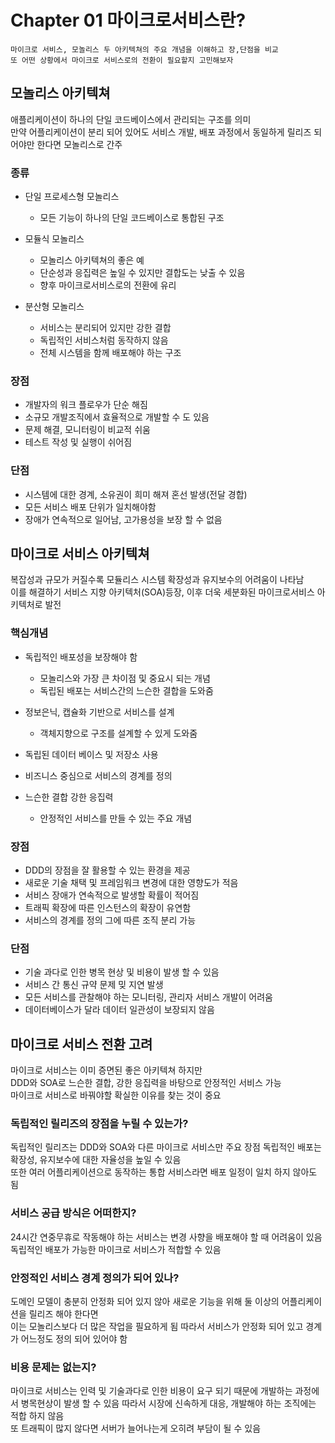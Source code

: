 # Chapter 01 마이크로서비스란?

```
마이크로 서비스, 모놀리스 두 아키텍쳐의 주요 개념을 이해하고 장,단점을 비교
또 어떤 상황에서 마이크로 서비스로의 전환이 필요할지 고민해보자
```

## 모놀리스 아키텍쳐
애플리케이션이 하나의 단일 코드베이스에서 관리되는 구조를 의미  
만약 어플리케이션이 분리 되어 있어도 서비스 개발, 배포 과정에서 동일하게 릴리즈 되어야만 한다면 모놀리스로 간주


### 종류

- 단일 프로세스형 모놀리스
    - 모든 기능이 하나의 단일 코드베이스로 통합된 구조

- 모듈식 모놀리스
    - 모놀리스 아키텍쳐의 좋은 예 
    - 단순성과 응집력은 높일 수 있지만 결합도는 낮출 수 있음
    - 향후 마이크로서비스로의 전환에 유리

- 분산형 모놀리스
    - 서비스는 분리되어 있지만 강한 결합 
    - 독립적인 서비스처럼 동작하지 않음
    - 전체 시스템을 함께 배포해야 하는 구조

### 장점
- 개발자의 워크 플로우가 단순 해짐
- 소규모 개발조직에서 효율적으로 개발할 수 도 있음
- 문제 해결, 모니터링이 비교적 쉬움
- 테스트 작성 및 실행이 쉬어짐

### 단점
- 시스템에 대한 경계, 소유권이 희미 해져 혼선 발생(전달 경합)
- 모든 서비스 배포 단위가 일치해야함
- 장애가 연속적으로 일어남, 고가용성을 보장 할 수 없음


## 마이크로 서비스 아키텍쳐
복잡성과 규모가 커질수록 모듈리스 시스템 확장성과 유지보수의 어려움이 나타남  
이를 해결하기 서비스 지향 아키텍처(SOA)등장, 이후 더욱 세분화된 마이크로서비스 아키텍처로 발전

### 핵심개념
- 독립적인 배포성을 보장해야 함
    - 모놀리스와 가장 큰 차이점 및 중요시 되는 개념
    - 독립된 배포는 서비스간의 느슨한 결합을 도와줌

- 정보은닉, 캡슐화 기반으로 서비스를 설계
    - 객체지향으로 구조를 설계할 수 있게 도와줌

- 독립된 데이터 베이스 및 저장소 사용

- 비즈니스 중심으로 서비스의 경계를 정의
- 느슨한 결합 강한 응집력
    - 안정적인 서비스를 만들 수 있는 주요 개념

### 장점
- DDD의 장점을 잘 활용할 수 있는 환경을 제공
- 새로운 기술 채택 및 프레임워크 변경에 대한 영향도가 적음
- 서비스 장애가 연속적으로 발생할 확률이 적어짐
- 트래픽 확장에 따른 인스턴스의 확장이 유연함
- 서비스의 경계를 정의 그에 따른 조직 분리 가능

### 단점
- 기술 과다로 인한 병목 현상 및 비용이 발생 할 수 있음
- 서비스 간 통신 규약 문제 밎 지연 발생
- 모든 서비스를 관찰해야 하는 모니터링, 관리자 서비스 개발이 어려움
- 데이터베이스가 달라 데이터 일관성이 보장되지 않음
## 마이크로 서비스 전환 고려
마이크로 서비스는 이미 증면된 좋은 아키텍쳐 하지만  
DDD와 SOA로 느슨한 결합, 강한 응집력을 바탕으로 안정적인 서비스 가능  
마이크로 서비스로 바꿔야할 확실한 이유를 찾는 것이 중요


### 독립적인 릴리즈의 장점을 누릴 수 있는가?
독립적인 릴리즈는 DDD와 SOA와 다른 마이크로 서비스만 주요 장점
독립적인 배포는 확장성, 유지보수에 대한 자율성을 높일 수 있음  
또한 여러 어플리케이션으로 동작하는 통합 서비스라면 배포 일정이 일치 하지 않아도 됨

### 서비스 공급 방식은 어떠한지?
24시간 연중무휴로 작동해야 하는 서비스는 변경 사향을 배포해야 할 때 어려움이 있음  
독립적인 배포가 가능한 마이크로 서비스가 적합할 수 있음

### 안정적인 서비스 경계 정의가 되어 있나?
도메인 모델이 충분히 안정화 되어 있지 않아 새로운 기능을 위해 둘 이상의 어플리케이션을 릴리즈 해야 한다면  
이는 모놀리스보다 더 많은 작업을 필요하게 됨 따라서 서비스가 안정화 되어 있고 경계가 어느정도 정의 되어 있어야 함

### 비용 문제는 없는지?
마이크로 서비스는 인력 및 기술과다로 인한 비용이 요구 되기 때문에 개발하는 과정에서 병목현상이 발생 할 수 있음
따라서 시장에 신속하게 대응, 개발해야 하는 조직에는 적합 하지 않음  
또 트래픽이 많지 않다면 서버가 늘어나는게 오히려 부담이 될 수 있음